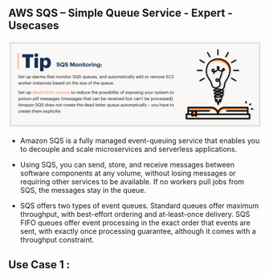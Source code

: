 ## AWS SQS – Simple Queue Service - Expert - Usecases

[![Watch the video](./SQS-Monitoring.jpg)](https://linkedin.com/in/vijaystack)


- Amazon SQS is a fully managed event-queuing service that enables you to decouple and scale microservices and serverless applications.

- Using SQS, you can send, store, and receive messages between software components at any volume, without losing messages or requiring other services to be available. If no workers pull jobs from SQS, the messages stay in the queue.

- SQS offers two types of event queues. Standard queues offer maximum throughput, with best-effort ordering and at-least-once delivery. SQS FIFO queues offer event processing in the exact order that events are sent, with exactly once processing guarantee, although it comes with a throughput constraint.

## Use Case 1 :

